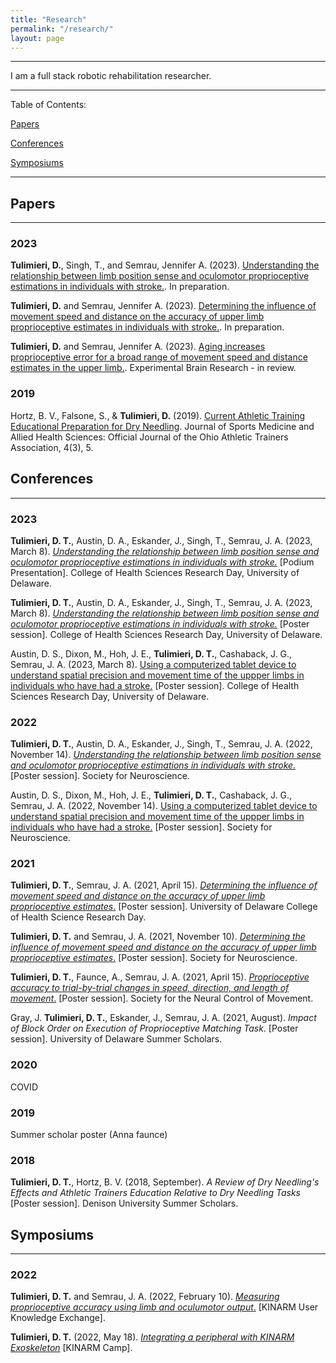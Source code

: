 ```yaml
---
title: "Research"
permalink: "/research/"
layout: page
---
```


---

I am a full stack robotic rehabilitation researcher. 

---

Table of Contents:

[Papers](#papers)

[Conferences](#conferences)

[Symposiums](#symposiums)

---

## Papers 

---

### 2023

**Tulimieri, D.**, Singh, T., and Semrau, Jennifer A. (2023). [Understanding the relationship between limb position sense and oculomotor proprioceptive estimations in individuals with stroke.](). In preparation. 

**Tulimieri, D.** and Semrau, Jennifer A. (2023). [Determining the influence of movement speed and distance on the accuracy of upper limb proprioceptive estimates in individuals with stroke.](). In preparation. 

**Tulimieri, D.** and Semrau, Jennifer A. (2023). [Aging increases proprioceptive error for a broad range of movement speed and distance estimates in the upper limb.](). Experimental Brain Research - in review. 

### 2019

Hortz, B. V., Falsone, S., & **Tulimieri, D.** (2019). [Current Athletic Training Educational Preparation for Dry Needling](https://scholarworks.bgsu.edu/cgi/viewcontent.cgi?article=1158&context=jsmahs). Journal of Sports Medicine and Allied Health Sciences: Official Journal of the Ohio Athletic Trainers Association, 4(3), 5.

## Conferences

---

### 2023

**Tulimieri, D. T.**, Austin, D. A., Eskander, J., Singh, T., Semrau, J. A. (2023, March 8). [*Understanding the relationship between limb position sense and oculomotor proprioceptive estimations in individuals with stroke.*]() [Podium Presentation]. College of Health Sciences Research Day, University of Delaware. 

**Tulimieri, D. T.**, Austin, D. A., Eskander, J., Singh, T., Semrau, J. A. (2023, March 8). [*Understanding the relationship between limb position sense and oculomotor proprioceptive estimations in individuals with stroke.*]() [Poster session]. College of Health Sciences Research Day, University of Delaware. 

Austin, D. S., Dixon, M., Hoh, J. E., **Tulimieri, D. T.**, Cashaback, J. G., Semrau, J. A. (2023, March 8). [Using a computerized tablet device to understand spatial precision and movement time of the uppper limbs in individuals who have had a stroke.]() [Poster session]. College of Health Sciences Research Day, University of Delaware. 

### 2022

**Tulimieri, D. T.**, Austin, D. A., Eskander, J., Singh, T., Semrau, J. A. (2022, November 14). [*Understanding the relationship between limb position sense and oculomotor proprioceptive estimations in individuals with stroke.*]() [Poster session]. Society for Neuroscience.  

Austin, D. S., Dixon, M., Hoh, J. E., **Tulimieri, D. T.**, Cashaback, J. G., Semrau, J. A. (2022, November 14). [Using a computerized tablet device to understand spatial precision and movement time of the uppper limbs in individuals who have had a stroke.]() [Poster session]. Society for Neuroscience.


### 2021

**Tulimieri, D. T.**, Semrau, J. A. (2021, April 15). [*Determining the influence of movement speed and distance on the accuracy of upper limb proprioceptive estimates*.]() [Poster session]. University of Delaware College of Health Science Research Day. 

**Tulimieri, D. T.** and Semrau, J. A. (2021, November 10). [*Determining the influence of movement speed and distance on the accuracy of upper limb proprioceptive estimates*.](https://vimeo.com/666477795) [Poster session]. Society for Neuroscience. 

**Tulimieri, D. T.**, Faunce, A., Semrau, J. A. (2021, April 15). [*Proprioceptive accuracy to trial-by-trial changes in speed, direction, and length of movement*.](https://vimeo.com/666478189) [Poster session]. Society for the Neural Control of Movement. 

Gray, J. **Tulimieri, D. T.**, Eskander, J., Semrau, J. A. (2021, August). *Impact of Block Order on Execution of Proprioceptive Matching Task*. [Poster session]. University of Delaware Summer Scholars.  

### 2020

COVID

### 2019

Summer scholar poster (Anna faunce)

### 2018

**Tulimieri, D. T.**, Hortz, B. V. (2018, September). *A Review of Dry Needling's Effects and Athletic Trainers Education Relative to Dry Needling Tasks* [Poster session]. Denison University Summer Scholars. 

## Symposiums 

---

### 2022

**Tulimieri, D. T.** and Semrau, J. A. (2022, February 10). [*Measuring proprioceptive accuracy using limb and oculumotor output*.](https://vimeo.com/676091426) [KINARM User Knowledge Exchange]. 

**Tulimieri, D. T.** (2022, May 18). [*Integrating a peripheral with KINARM Exoskeleton*](https://vimeo.com/manage/videos/711802706) [KINARM Camp]. 

